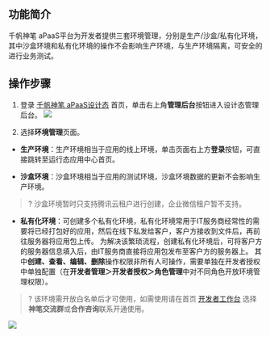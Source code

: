 ## 功能简介

千帆神笔 aPaaS平台为开发者提供三套环境管理，分别是生产/沙盒/私有化环境，其中沙盒环境和私有化环境的操作不会影响生产环境，与生产环境隔离，可安全的进行业务测试。

## 操作步骤

1. 登录 [千帆神笔 aPaaS设计态](https://apaas.cloud.tencent.com/) 首页，单击右上角**管理后台**按钮进入设计态管理后台。
![](https://qcloudimg.tencent-cloud.cn/raw/007c1690af3a8f7d2acc443fef6c3207.png)        

2. 选择**环境管理**页面。  
 
- **生产环境**：生产环境相当于应用的线上环境，单击页面右上方**登录**按钮，可直接跳转至运行态应用中心首页。  
   
- **沙盒环境**：沙盒环境相当于应用的测试环境，沙盒环境数据的更新不会影响生产环境。    
>? 沙盒环境暂时只支持腾讯云租户进行创建，企业微信租户暂不支持。  

- **私有化环境**：可创建多个私有化环境，私有化环境常用于IT服务商经常性的需要将已经打包好的应用，然后在线下私发给客户，客户方接收到文件后，再前往服务器将应用包上传。
为解决该繁琐流程，创建私有化环境后，可将客户方的服务器信息填入后，由IT服务商直接将应用包发布至客户方的服务器上。
其中**创建、查看、编辑、删除**操作权限非所有人可操作，需要单独在开发者授权中单独配置（在**开发者管理＞开发者授权＞角色管理**中对不同角色开放环境管理权限）。  

>? 该环境需开放白名单后才可使用，如需使用请在首页 [开发者工作台](https://cloud.tencent.com/document/product/1365/67923) 选择**神笔交流群**或**合作咨询**联系开通使用。  


![](https://qcloudimg.tencent-cloud.cn/raw/37cda7be8dac932266af46571b20695d.png)       


